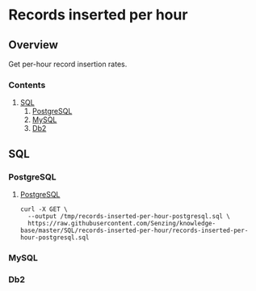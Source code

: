 # Records inserted per hour

## Overview

Get per-hour record insertion rates.

### Contents

1. [SQL](#sql)
    1. [PostgreSQL](#postgresql)
    1. [MySQL](#mysql)
    1. [Db2](#db2)

## SQL

### PostgreSQL

1. [PostgreSQL](records-inserted-per-hour-postgresql.sql)

    ```console
    curl -X GET \
      --output /tmp/records-inserted-per-hour-postgresql.sql \
      https://raw.githubusercontent.com/Senzing/knowledge-base/master/SQL/records-inserted-per-hour/records-inserted-per-hour-postgresql.sql
    ```

### MySQL

### Db2

